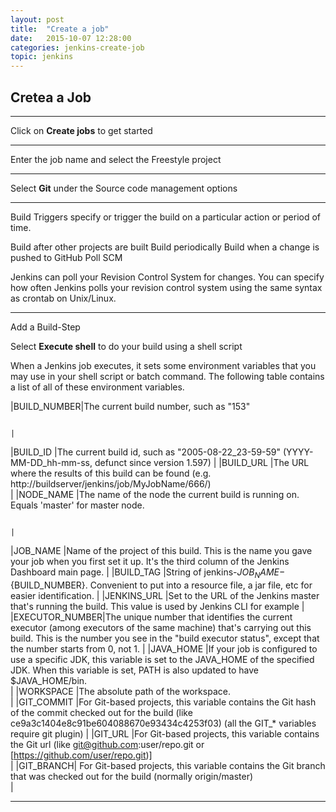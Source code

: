 ```yaml
---
layout: post
title:  "Create a job"
date:   2015-10-07 12:28:00
categories: jenkins-create-job
topic: jenkins
---
```


## Cretea a Job

<hr>

Click on **Create jobs** to get started

<hr>

Enter the job name and select the Freestyle project

<hr>

Select **Git** under the Source code management options

<hr>

Build Triggers specify or trigger the build on a particular action or period of time.

Build after other projects are built
Build periodically
Build when a change is pushed to GitHub
Poll SCM

Jenkins can poll your Revision Control System for changes. You can specify how often Jenkins polls your revision control system using the same syntax as crontab on Unix/Linux.



<hr>

Add a Build-Step

Select **Execute shell** to do your build using a shell script

When a Jenkins job executes, it sets some environment variables that you may use in your shell script or batch command. The following table contains a list of all of these environment variables.

|BUILD_NUMBER|The current build number, such as "153"

																						   |

|BUILD_ID       |The current build id, such as "2005-08-22_23-59-59" (YYYY-MM-DD_hh-mm-ss, defunct since version 1.597)
																						   |
|BUILD_URL      |The URL where the results of this build can be found (e.g. http://buildserver/jenkins/job/MyJobName/666/)	
																						   |
|NODE_NAME      |The name of the node the current build is running on. Equals 'master' for master node.

																						   |
|JOB_NAME       |Name of the project of this build. This is the name you gave your job when you first set it up. It's the third column of the Jenkins Dashboard main page.
																						   |
|BUILD_TAG      |String of jenkins-${JOB_NAME}-${BUILD_NUMBER}. Convenient to put into a resource file, a jar file, etc for easier identification.
																						   |
|JENKINS_URL    |Set to the URL of the Jenkins master that's running the build. This value is used by Jenkins CLI for example
																						   |
|EXECUTOR_NUMBER|The unique number that identifies the current executor (among executors of the same machine) that's carrying out this build. This is the number you see in the "build executor status", except that the number starts from 0, not 1.																			  |
|JAVA_HOME      |If your job is configured to use a specific JDK, this variable is set to the JAVA_HOME of the specified JDK. When this variable is set, PATH is also updated to have $JAVA_HOME/bin.     
																						   |
|WORKSPACE      |The absolute path of the workspace.																																						   
																						   |
|GIT_COMMIT     |For Git-based projects, this variable contains the Git hash of the commit checked out for the build (like ce9a3c1404e8c91be604088670e93434c4253f03) ﻿(all the GIT_* variables require git plugin)
																						   |
|GIT_URL        |For Git-based projects, this variable contains the Git url (like git@github.com:user/repo.git or [https://github.com/user/repo.git)]                                                         
																						   |
|GIT_BRANCH| For Git-based projects, this variable contains the Git branch that was checked out for the build (normally origin/master)                                                                    
																						   |


<hr>


